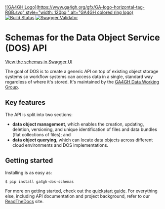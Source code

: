 [![GA4GH Logo](https://www.ga4gh.org/gfx/GA-logo-horizontal-tag-RGB.svg" style="width: 120px;" alt="GA4GH colored ring logo)](https://www.ga4gh.org/)
[![Build Status](https://travis-ci.org/ga4gh/data-object-service-schemas.svg?branch=master)](https://travis-ci.org/ga4gh/data-object-service-schemas)
[![Swagger Validator](https://img.shields.io/swagger/valid/2.0/https/raw.githubusercontent.com/OAI/OpenAPI-Specification/master/examples/v2.0/json/petstore-expanded.json.svg)](https://raw.githubusercontent.com/ga4gh/data-object-service-schemas/master/openapi/data_object_service.swagger.yaml)

# Schemas for the Data Object Service (DOS) API

[View the schemas in Swagger UI](http://ga4gh.github.io/data-object-service-schemas)

The goal of DOS is to create a generic API on top of existing object storage systems
so workflow systems can access data in a single, standard way regardless of where it's
stored. It's maintained by the [GA4GH Data Working Group](https://www.ga4gh.org).

## Key features

The API is split into two sections:

* **data object management**, which enables the creation, updating, deletion, versioning,
  and unique identification of files and data bundles (flat collections of files); and
* **data object querying**, which can locate data objects across different cloud environments
  and DOS implementations.

## Getting started

Installing is as easy as:

```
$ pip install ga4gh-dos-schemas
```

For more on getting started, check out the [quickstart guide](docs/source/quickstart.rst).
For everything else, including API documentation and project background, refer to our
[ReadTheDocs](https://example.com) site.

